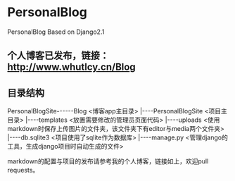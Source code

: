 # PersonalBlog
PersonalBlog Based on Django2.1

## 个人博客已发布，链接：http://www.whutlcy.cn/Blog

## 目录结构
PersonalBlogSite------Blog   <博客app主目录>
                |----PersonalBlogSite   <项目主目录>
                |----templates   <放置需要修改的管理员页面代码>
                |----uploads   <使用markdown时保存上传图片的文件夹，该文件夹下有editor与media两个文件夹>
                |----db.sqlite3  <项目使用了sqlite作为数据库>
                |----manage.py   <管理django的工具，生成django项目时自动生成的文件>
                
markdown的配置与项目的发布请参考我的个人博客，链接如上，欢迎pull requests。
